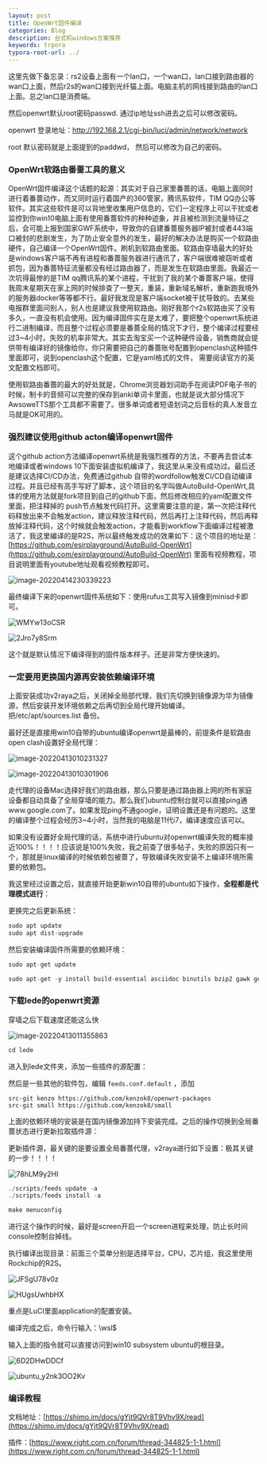 ```yaml
---
layout: post
title: OpenWrt固件编译
categories: Blog
description: 台式机windows方案推荐
keywords: trpora
typora-root-url: ../
---
```

这里先做下备忘录：rs2设备上面有一个lan口，一个wan口，lan口接到路由器的wan口上面，然后r2s的wan口接到光纤猫上面。电脑主机的网线接到路由的lan口上面。总之lan口是消费端。

然后openwrt默认root密码passwd. 通过ip地址ssh进去之后可以修改密码。

openwrt 登录地址：http://192.168.2.1/cgi-bin/luci/admin/network/network

root 默认密码就是上面提到的paddwd， 然后可以修改为自己的密码。

### OpenWrt软路由番蔷工具的意义

OpenWrt固件编译这个话题的起源：其实对于自己家里番蔷的话，电脑上面同时进行着番蔷动作，而又同时运行着国产的360管家，腾讯系软件，TIM QQ办公等软件。其实这些软件是可以背地里收集用户信息的，它们一定程序上可以干扰或者监控到你win10电脑上面有使用番蔷软件的种种迹象，并且被检测到流量特征之后，会可能上报到国家GWF系统中，导致你的自建番蔷服务器IP被封或者443端口被封的悲剧发生，为了防止安全意外的发生，最好的解决办法是购买一个软路由硬件，自己编译一个OpenWrt固件。刷机到软路由里面。软路由穿墙最大的好处是windows客户端不再有进程和番蔷服务器进行通讯了，客户端很难被窃听或者抓包，因为番蔷特征流量都没有经过路由器了，而是发生在软路由里面。我最近一次坑得最惨的是TIM qq腾讯系的某个进程，干扰到了我的某个番蔷客户端，使得我周末星期天在家上网的时候排查了一整天，重装，重新域名解析，重新跑我境外的服务器docker等等都不行。最好我发现是客户端socket被干扰导致的。去某些电报群里面问别人，别人也是建议我使用软路由。刚好我那个r2s软路由买了没有多久，一直没有机会使用。因为编译固件实在是太难了，要把整个openwrt系统进行二进制编译，而且整个过程必须要是番蔷全局的情况下才行，整个编译过程要经过3~4小时，失败的机率非常大。其实去淘宝买一个这种硬件设备，销售商就会提供带有编译好的镜像给你，你只需要把自己的番蔷账号配置到openclash这种插件里面即可，说到openclash这个配置，它是yaml格式的文件， 需要阅读官方的英文配置文档即可。

使用软路由番蔷的最大的好处就是，Chrome浏览器划词助手在阅读PDF电子书的时候，制卡的音频可以完整的保存到anki单词卡里面，也就是说大部分情况下AwsoweTTS那个工具都不需要了。很多单词或者短语划词之后音标的真人发音立马就是OK可用的。

### 强烈建议使用github acton编译openwrt固件

这个github action方法编译openwrt系统是我强烈推荐的方法，不要再去尝试本地编译或者windows 10下面安装虚拟机编译了，我这里从来没有成功过。最后还是建议选择CI/CD办法，免费通过github 自带的wordfollow触发CI/CD自动编译过程。并且已经有高手写好了脚本，这个项目的名字叫做AutoBuild-OpenWrt,具体的使用方法就是fork项目到自己的github下面，然后修改相应的yaml配置文件里面，把注释掉的 push节点触发代码打开。这里需要注意的是，第一次把注释代码释放出来不会触发action，建议释放注释代码，然后再打上注释代码，然后再释放掉注释代码，这个时候就会触发action，才能看到workflow下面编译过程被激活了，我这里编译的是R2S，所以最终触发成功的效果如下：这个项目的地址是：[https://github.com/esirplayground/AutoBuild-OpenWrt](https://github.com/esirplayground/AutoBuild-OpenWrt)  里面有视频教程，项目说明里面有youtube地址观看视频教程即可。 

![image-20220414230339223](/images/posts/image-20220414230339223.png)

最终编译下来的openwrt固件系统如下：使用rufus工具写入镜像到minisd卡即可。

![WMYw13oCSR](/images/posts/WMYw13oCSR.png)

![2Jro7y8Srm](/images/posts/2Jro7y8Srm.png)

这个就是默认情况下编译得到的固件版本样子。还是非常方便快速的。

### 一定要用更换国内源再安装依赖编译环境

上面安装成功v2raya之后，关闭掉全局部代理，我们先切换到镜像源为华为镜像源，然后安装开发环境依赖之后再切到全局代理开始编译。把/etc/apt/sources.list 备份。

最好还是直接用win10自带的ubuntu编译openwrt是最棒的，前提条件是软路由open clash设置好全局代理：

![image-20220413010231327](/images/posts/image-20220413010231327.png)

![image-20220413010301906](/images/posts/image-20220413010301906.png)

走代理的设备Mac选择好我们的路由器，那么只要是通过路由器上网的所有家庭设备都自动具备了全局穿墙的能力。那么我们ubuntu控制台就可以直接ping通www.google.com了。如果发现ping不通google，证明设置还是有问题的。这里的编译整个过程会经历3~4小时，当然我的电脑是11代i7，编译速度应该可以。

如果没有设置好全局代理的话，系统中进行ubuntu对openwrt编译失败的概率接近100%！！！！应该说是100%失败，我之前查了很多帖子，失败的原因只有一个，那就是linux编译的时候依赖包被蔷了，导致编译失败安装不上编译环境所需要的依赖包。

我这里经过设置之后，就直接开始更新win10自带的ubuntu如下操作，**全程都是代理模式进行**：

更换完之后更新系统：

````c#
sudo apt update
sudo apt dist-upgrade

````

然后安装编译固件所需要的依赖环境：

````c#
sudo apt-get update

sudo apt-get -y install build-essential asciidoc binutils bzip2 gawk gettext git libncurses5-dev libz-dev patch python3.5 python2.7 unzip zlib1g-dev lib32gcc1 libc6-dev-i386 subversion flex uglifyjs git-core gcc-multilib p7zip p7zip-full msmtp libssl-dev texinfo libglib2.0-dev xmlto qemu-utils upx libelf-dev autoconf automake libtool autopoint device-tree-compiler g++-multilib antlr3 gperf wget swig

````



### 下载lede的openwrt资源

穿墙之后下载速度还能这么快

![image-20220413011355863](/images/posts/image-20220413011355863.png)

```c#
cd lede
```

进入到lede文件夹，添加一些插件的源配置：

然后是一些其他的软件包，编辑 `feeds.conf.default` ，添加

```text
src-git kenzo https://github.com/kenzok8/openwrt-packages
src-git small https://github.com/kenzok8/small
```

上面的依赖环境的安装是在国内镜像源加持下安装完成。之后的操作切换到全局番蔷状态进行更新拉取插件源：

更新插件源，最关键的是要设置全局番蔷代理，v2raya进行如下设置：极其关键的一步！！！！

![78hLM9y2HI](/images/posts/78hLM9y2HI.png)

````c#
./scripts/feeds update -a
./scripts/feeds install -a

````

````c#
make menuconfig
````

进行这个操作的时候，最好是screen开启一个screen进程来处理，防止长时间console控制台掉线。

执行编译出现目录：前面三个菜单分别是选择平台，CPU，芯片组，我这里使用Rockchip的R2S。

![JFSgU78v0z](/images/posts/JFSgU78v0z.png)

![HUgsUwhbHX](/images/posts/HUgsUwhbHX.png)

重点是LuCI里面application的配置安装。

编译完成之后，命令行输入：\\wsl$ 

输入上面的指令就可以直接访问到win10 subsystem ubuntu的根目录。

![6D2DHwDDCf](/images/posts/6D2DHwDDCf.png)

![ubuntu_y2nk3OO2Kv](/images/posts/ubuntu_y2nk3OO2Kv.png)

### 编译教程

文档地址：[https://shimo.im/docs/gYjt9QVr8T9Vhv9X/read](https://shimo.im/docs/gYjt9QVr8T9Vhv9X/read)

插件：[https://www.right.com.cn/forum/thread-344825-1-1.html](https://www.right.com.cn/forum/thread-344825-1-1.html)
